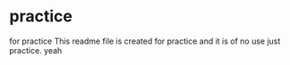 # practice
for practice
This readme file is created for practice and it is of no use just practice.
yeah